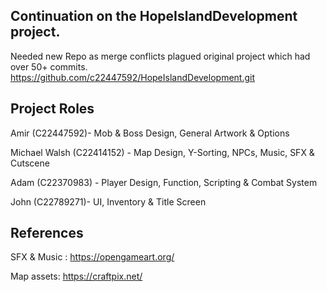 Continuation on the HopeIslandDevelopment project. 
-----------------------------------------------------------
Needed new Repo as merge conflicts plagued original project which had over 50+ commits.
https://github.com/c22447592/HopeIslandDevelopment.git

Project Roles
-----------------------------------------------------------
Amir (C22447592)- Mob & Boss Design, General Artwork & Options

Michael Walsh (C22414152) - Map Design, Y-Sorting, NPCs, Music, SFX & Cutscene

Adam (C22370983) - Player Design, Function, Scripting & Combat System

John (C22789271)- UI, Inventory & Title Screen

References
-----------------------------------------------------------
SFX & Music : https://opengameart.org/

Map assets: https://craftpix.net/
